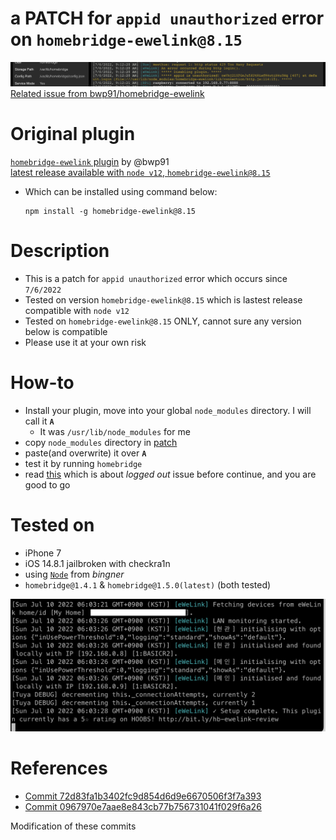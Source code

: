 # a **PATCH** for `appid unauthorized` error on `homebridge-ewelink@8.15`
![](error.jpeg)
[Related issue from bwp91/homebridge-ewelink](https://github.com/bwp91/homebridge-ewelink/issues/385)

# Original plugin
[`homebridge-ewelink` plugin](https://github.com/bwp91/homebridge-ewelink) by @bwp91  
[latest release available with `node v12`, `homebridge-ewelink@8.15`](https://github.com/bwp91/homebridge-ewelink/releases/tag/v8.15.0)
- Which can be installed using command below: 
  ```
  npm install -g homebridge-ewelink@8.15
  ```


# Description
- This is a patch for `appid unauthorized` error which occurs since `7/6/2022`  
- Tested on version `homebridge-ewelink@8.15` which is lastest release compatible with `node v12`  
- Tested on `homebridge-ewelink@8.15` ONLY, cannot sure any version below is compatible
- Please use it at your own risk

# How-to
- Install your plugin, move into your global `node_modules` directory. I will call it **`A`**
  - It was `/usr/lib/node_modules` for me
- copy `node_modules` directory in [patch](/patch)
- paste(and overwrite) it over **`A`**
- test it by running `homebridge`
- read [this](https://github.com/bwp91/homebridge-ewelink/releases/tag/v10.0.0) which is about _logged out_ issue before continue, and you are good to go

# Tested on
- iPhone 7
- iOS 14.8.1 jailbroken with checkra1n
- using [`Node`](https://www.ios-repo-updates.com/repository/bingner-elucubratus/package/nodejs/) from _bingner_
- `homebridge@1.4.1` & `homebridge@1.5.0(latest)` (both tested)

![](screenshot.png)

# References
- [Commit 72d83fa1b3402fc9d854d6d9e6670506f3f7a393](https://github.com/bwp91/homebridge-ewelink/commit/72d83fa1b3402fc9d854d6d9e6670506f3f7a393)  
- [Commit 0967970e7aae8e843cb77b756731041f029f6a26](https://github.com/bwp91/homebridge-ewelink/commit/0967970e7aae8e843cb77b756731041f029f6a26)

Modification of these commits

